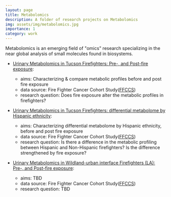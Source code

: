 ```yaml
---
layout: page
title: Metabolomics
description: A folder of research projects on Metabolomics
img: assets/img/metabolomics.jpg
importance: 1
category: work
---
```


Metabolomics is an emerging field of "omics" research specializing in the near global analysis of small molecules found in biosystems. 

- <a href="https://github.com/TuoooLiu666/expense-tracker">Urinary Metabolomics in Tucson Firefighters: Pre-, and Post-fire exposure</a>:
  - aims: Characterizing & compare metabolic profiles before and post fire exposure
  - data source: Fire Fighter Cancer Cohort Study(<a href="https://ffccs.org">FFCCS</a>)
  - research question: Does fire exposure alter the metabolic profiles in firefighters?


- <a href="https://github.com/TuoooLiu666/expense-tracker">Urinary Metabolomics in Tucson Firefighters: differential metabolome by Hispanic ethnicity</a>:
  - aims: Characterizing differential metabolome by Hispanic ethnicity, before and post fire exposure
  - data source: Fire Fighter Cancer Cohort Study(<a href="https://ffccs.org">FFCCS</a>)
  - research question: Is there a difference in the metabolic profiling between Hispanic and Non-Hispanic firefighters? Is the difference strengthened by fire exposure?

- <a href="https://github.com/TuoooLiu666/expense-tracker">Urinary Metabolomics in Wildland-urban interface Firefighters (LA): Pre-, and Post-fire exposure</a>:
  - aims: TBD
  - data source: Fire Fighter Cancer Cohort Study(<a href="https://ffccs.org">FFCCS</a>)
  - research question: TBD


<!--- The code is simple.
Just wrap your images with `<div class="col-sm">` and place them inside `<div class="row">` (read more about the <a href="https://getbootstrap.com/docs/4.4/layout/grid/">Bootstrap Grid</a> system).
To make images responsive, add `img-fluid` class to each; for rounded corners and shadows use `rounded` and `z-depth-1` classes.
Here's the code for the last row of images above: -->

<!--- {% raw %}
```html
<div class="row justify-content-sm-center">
    <div class="col-sm-8 mt-3 mt-md-0">
        {% include figure.html path="assets/img/6.jpg" title="example image" class="img-fluid rounded z-depth-1" %}
    </div>
    <div class="col-sm-4 mt-3 mt-md-0">
        {% include figure.html path="assets/img/11.jpg" title="example image" class="img-fluid rounded z-depth-1" %}
    </div>
</div>
```
{% endraw %} -->
